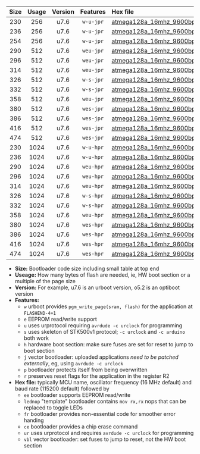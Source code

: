 |Size|Usage|Version|Features|Hex file|
|:-:|:-:|:-:|:-:|:--|
|230|256|u7.6|`w-u-jpr`|[atmega128a_16mhz_9600bps_ur_vbl.hex](https://raw.githubusercontent.com/stefanrueger/urboot/main/atmega128a_16mhz_9600bps_ur_vbl.hex)|
|236|256|u7.6|`w-u-jpr`|[atmega128a_16mhz_9600bps_lednop_ur_vbl.hex](https://raw.githubusercontent.com/stefanrueger/urboot/main/atmega128a_16mhz_9600bps_lednop_ur_vbl.hex)|
|254|256|u7.6|`w-u-jpr`|[atmega128a_16mhz_9600bps_lednop_fr_ur_vbl.hex](https://raw.githubusercontent.com/stefanrueger/urboot/main/atmega128a_16mhz_9600bps_lednop_fr_ur_vbl.hex)|
|290|512|u7.6|`weu-jpr`|[atmega128a_16mhz_9600bps_ee_ur_vbl.hex](https://raw.githubusercontent.com/stefanrueger/urboot/main/atmega128a_16mhz_9600bps_ee_ur_vbl.hex)|
|296|512|u7.6|`weu-jpr`|[atmega128a_16mhz_9600bps_ee_lednop_ur_vbl.hex](https://raw.githubusercontent.com/stefanrueger/urboot/main/atmega128a_16mhz_9600bps_ee_lednop_ur_vbl.hex)|
|314|512|u7.6|`weu-jpr`|[atmega128a_16mhz_9600bps_ee_lednop_fr_ur_vbl.hex](https://raw.githubusercontent.com/stefanrueger/urboot/main/atmega128a_16mhz_9600bps_ee_lednop_fr_ur_vbl.hex)|
|326|512|u7.6|`w-s-jpr`|[atmega128a_16mhz_9600bps_vbl.hex](https://raw.githubusercontent.com/stefanrueger/urboot/main/atmega128a_16mhz_9600bps_vbl.hex)|
|332|512|u7.6|`w-s-jpr`|[atmega128a_16mhz_9600bps_lednop_vbl.hex](https://raw.githubusercontent.com/stefanrueger/urboot/main/atmega128a_16mhz_9600bps_lednop_vbl.hex)|
|358|512|u7.6|`weu-jpr`|[atmega128a_16mhz_9600bps_ee_lednop_fr_ce_ur_vbl.hex](https://raw.githubusercontent.com/stefanrueger/urboot/main/atmega128a_16mhz_9600bps_ee_lednop_fr_ce_ur_vbl.hex)|
|380|512|u7.6|`wes-jpr`|[atmega128a_16mhz_9600bps_ee_vbl.hex](https://raw.githubusercontent.com/stefanrueger/urboot/main/atmega128a_16mhz_9600bps_ee_vbl.hex)|
|386|512|u7.6|`wes-jpr`|[atmega128a_16mhz_9600bps_ee_lednop_vbl.hex](https://raw.githubusercontent.com/stefanrueger/urboot/main/atmega128a_16mhz_9600bps_ee_lednop_vbl.hex)|
|416|512|u7.6|`wes-jpr`|[atmega128a_16mhz_9600bps_ee_lednop_fr_vbl.hex](https://raw.githubusercontent.com/stefanrueger/urboot/main/atmega128a_16mhz_9600bps_ee_lednop_fr_vbl.hex)|
|474|512|u7.6|`wes-jpr`|[atmega128a_16mhz_9600bps_ee_lednop_fr_ce_vbl.hex](https://raw.githubusercontent.com/stefanrueger/urboot/main/atmega128a_16mhz_9600bps_ee_lednop_fr_ce_vbl.hex)|
|230|1024|u7.6|`w-u-hpr`|[atmega128a_16mhz_9600bps_ur.hex](https://raw.githubusercontent.com/stefanrueger/urboot/main/atmega128a_16mhz_9600bps_ur.hex)|
|236|1024|u7.6|`w-u-hpr`|[atmega128a_16mhz_9600bps_lednop_ur.hex](https://raw.githubusercontent.com/stefanrueger/urboot/main/atmega128a_16mhz_9600bps_lednop_ur.hex)|
|290|1024|u7.6|`weu-hpr`|[atmega128a_16mhz_9600bps_ee_ur.hex](https://raw.githubusercontent.com/stefanrueger/urboot/main/atmega128a_16mhz_9600bps_ee_ur.hex)|
|296|1024|u7.6|`weu-hpr`|[atmega128a_16mhz_9600bps_ee_lednop_ur.hex](https://raw.githubusercontent.com/stefanrueger/urboot/main/atmega128a_16mhz_9600bps_ee_lednop_ur.hex)|
|314|1024|u7.6|`weu-hpr`|[atmega128a_16mhz_9600bps_ee_lednop_fr_ur.hex](https://raw.githubusercontent.com/stefanrueger/urboot/main/atmega128a_16mhz_9600bps_ee_lednop_fr_ur.hex)|
|326|1024|u7.6|`w-s-hpr`|[atmega128a_16mhz_9600bps.hex](https://raw.githubusercontent.com/stefanrueger/urboot/main/atmega128a_16mhz_9600bps.hex)|
|332|1024|u7.6|`w-s-hpr`|[atmega128a_16mhz_9600bps_lednop.hex](https://raw.githubusercontent.com/stefanrueger/urboot/main/atmega128a_16mhz_9600bps_lednop.hex)|
|358|1024|u7.6|`weu-hpr`|[atmega128a_16mhz_9600bps_ee_lednop_fr_ce_ur.hex](https://raw.githubusercontent.com/stefanrueger/urboot/main/atmega128a_16mhz_9600bps_ee_lednop_fr_ce_ur.hex)|
|380|1024|u7.6|`wes-hpr`|[atmega128a_16mhz_9600bps_ee.hex](https://raw.githubusercontent.com/stefanrueger/urboot/main/atmega128a_16mhz_9600bps_ee.hex)|
|386|1024|u7.6|`wes-hpr`|[atmega128a_16mhz_9600bps_ee_lednop.hex](https://raw.githubusercontent.com/stefanrueger/urboot/main/atmega128a_16mhz_9600bps_ee_lednop.hex)|
|416|1024|u7.6|`wes-hpr`|[atmega128a_16mhz_9600bps_ee_lednop_fr.hex](https://raw.githubusercontent.com/stefanrueger/urboot/main/atmega128a_16mhz_9600bps_ee_lednop_fr.hex)|
|474|1024|u7.6|`wes-hpr`|[atmega128a_16mhz_9600bps_ee_lednop_fr_ce.hex](https://raw.githubusercontent.com/stefanrueger/urboot/main/atmega128a_16mhz_9600bps_ee_lednop_fr_ce.hex)|

- **Size:** Bootloader code size including small table at top end
- **Useage:** How many bytes of flash are needed, ie, HW boot section or a multiple of the page size
- **Version:** For example, u7.6 is an urboot version, o5.2 is an optiboot version
- **Features:**
  + `w` urboot provides `pgm_write_page(sram, flash)` for the application at `FLASHEND-4+1`
  + `e` EEPROM read/write support
  + `u` uses urprotocol requiring `avrdude -c urclock` for programming
  + `s` uses skeleton of STK500v1 protocol; `-c urclock` and `-c arduino` both work
  + `h` hardware boot section: make sure fuses are set for reset to jump to boot section
  + `j` vector bootloader: uploaded applications *need to be patched externally*, eg, using `avrdude -c urclock`
  + `p` bootloader protects itself from being overwritten
  + `r` preserves reset flags for the application in the register R2
- **Hex file:** typically MCU name, oscillator frequency (16 MHz default) and baud rate (115200 default) followed by
  + `ee` bootloader supports EEPROM read/write
  + `lednop` "template" bootloader contains `mov rx,rx` nops that can be replaced to toggle LEDs
  + `fr` bootloader provides non-essential code for smoother error handing
  + `ce` bootloader provides a chip erase command
  + `ur` uses urprotocol and requires `avrdude -c urclock` for programming
  + `vbl` vector bootloader: set fuses to jump to reset, not the HW boot section
